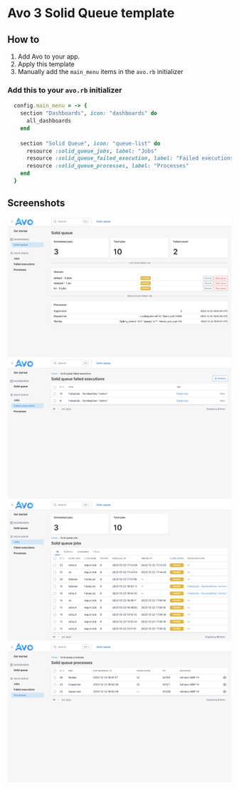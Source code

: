 # Avo 3 Solid Queue template

## How to

1. Add Avo to your app.
2. Apply this template
3. Manually add the `main_menu` items in the `avo.rb` initializer

### Add this to your `avo.rb` initializer

```ruby
  config.main_menu = -> {
    section "Dashboards", icon: "dashboards" do
      all_dashboards
    end

    section "Solid Queue", icon: "queue-list" do
      resource :solid_queue_jobs, label: "Jobs"
      resource :solid_queue_failed_execution, label: "Failed executions"
      resource :solid_queue_processes, label: "Processes"
    end
  }
```

## Screenshots

![](./dashboard.png)
![](./failed_executions.png)
![](./jobs.png)
![](./processes.png)

